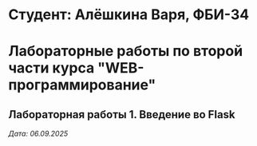 # Студент: Алёшкина Варя, ФБИ-34

# Лабораторные работы по второй части курса "WEB-программирование"

## Лабораторная работы 1. Введение во Flask

*Дата: 06.09.2025*
